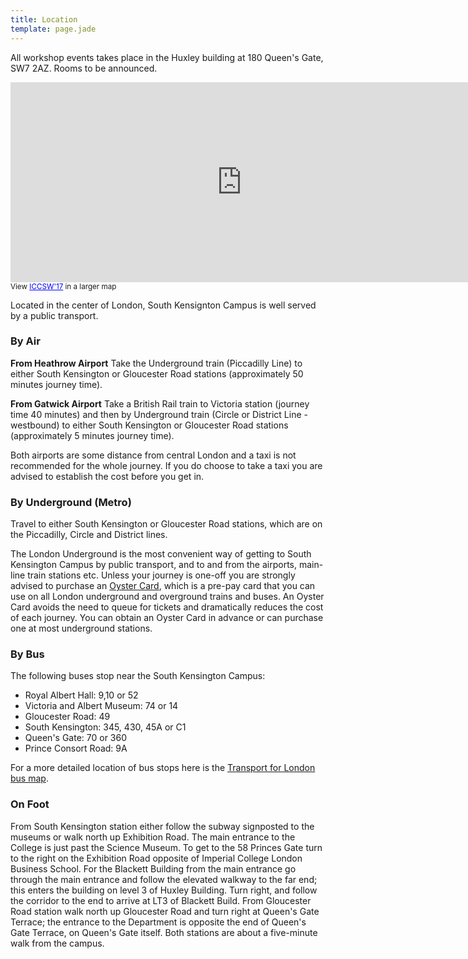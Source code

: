 ```yaml
---
title: Location
template: page.jade
---
```


All workshop events takes place in the Huxley building at 180 Queen's Gate, SW7 2AZ. Rooms to be announced.


<iframe src="https://www.google.com/maps/d/embed?mid=1wcFZOFjE8pElkASweKHdcIBNlb0" width="740" height="320" frameborder="0" scrolling="no" marginheight="0" marginwidth="0"></iframe>
<br /><small>View <a href="https://www.google.com/maps/d/embed?mid=1wcFZOFjE8pElkASweKHdcIBNlb0" style="color:#0000FF;text-align:left">ICCSW'17</a> in a larger map</small>

Located in the center of London, South Kensignton Campus is well served
by a public transport.

### By Air

**From Heathrow Airport**
Take the Underground train (Piccadilly Line) to either South Kensington
or Gloucester Road stations (approximately 50 minutes journey time).

**From Gatwick Airport**
Take a British Rail train to Victoria station (journey time 40 minutes)
and then by Underground train (Circle or District Line - westbound) to
either South Kensington or Gloucester Road stations (approximately 5
minutes journey time).

Both airports are some distance from central London and a taxi is not
recommended for the whole journey. If you do choose to take a taxi you
are advised to establish the cost before you get in.

### By Underground (Metro)

Travel to either South Kensington or Gloucester Road stations, which are
on the Piccadilly, Circle and District lines.

The London Underground is the most convenient way of getting to South
Kensington Campus by public transport, and to and from the airports,
main-line train stations etc.  Unless your journey is one-off you are
strongly advised to purchase an [Oyster
Card](https://oyster.tfl.gov.uk/oyster/entry.do), which is a pre-pay
card that you can use on all London underground and overground trains
and buses.  An Oyster Card avoids the need to queue for tickets and
dramatically reduces the cost of each journey.  You can obtain an Oyster
Card in advance or can purchase one at most underground stations.

### By Bus

The following buses stop near the South Kensington Campus:

* Royal Albert Hall: 9,10 or 52
* Victoria and Albert Museum: 74 or 14
* Gloucester Road: 49
* South Kensington: 345, 430, 45A or C1
* Queen's Gate: 70 or 360
* Prince Consort Road: 9A

For a more detailed location of bus stops here is the [Transport for
London bus map](http://www.tfl.gov.uk/cdn/static/cms/documents/bus-route-maps/central-london-bus-map.pdf).

### On Foot

From South Kensington station either follow the subway signposted to the
museums or walk north up Exhibition Road. The main entrance to the
College is just past the Science Museum. To get to the  58 Princes Gate turn to the
right on the Exhibition Road opposite of Imperial College London Business School. For
the Blackett Building from the main entrance go through the main entrance and follow the elevated walkway
to the far end; this enters the building on level 3 of Huxley Building. Turn right, and follow the
corridor to the end to arrive at LT3 of Blackett Build. From Gloucester
Road station walk north up Gloucester Road and turn right at Queen's
Gate Terrace; the entrance to the Department is opposite the end of
Queen's Gate Terrace, on Queen's Gate itself. Both stations are about a
five-minute walk from the campus.
